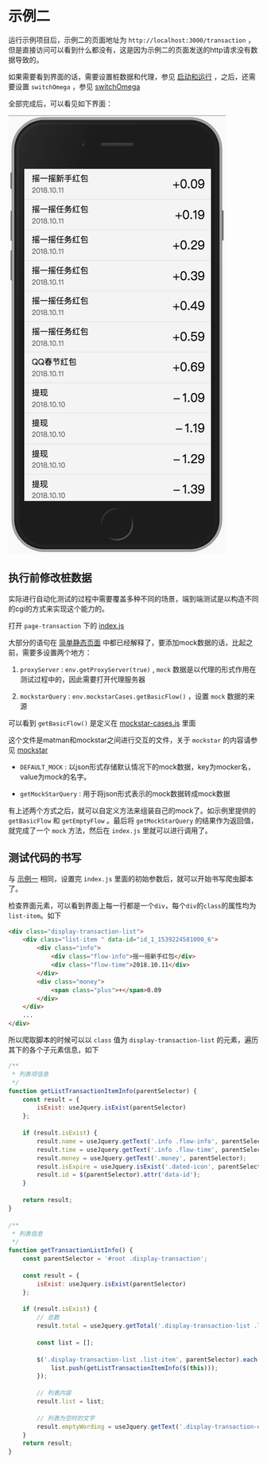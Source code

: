 # 示例二

运行示例项目后，示例二的页面地址为 `http://localhost:3000/transaction` ，但是直接访问可以看到什么都没有，这是因为示例二的页面发送的http请求没有数据导致的。

如果需要看到界面的话，需要设置桩数据和代理，参见 [启动和运行](./start.md) ，之后，还需要设置 `switchOmega` ，参见 [switchOmega](../third-party/switchOmega.md)

全部完成后，可以看见如下界面：

![明细页面](../images/example/transaction.png)

## 执行前修改桩数据

实际进行自动化测试的过程中需要覆盖多种不同的场景，端到端测试是以构造不同的cgi的方式来实现这个能力的。

打开 `page-transaction` 下的 [index.js](https://github.com/matmanjs/matman-demo/blob/master/DevOpts/matman-app/src/testers/page-transaction/cases/basic-check/index.js)

大部分的语句在 [简单静态页面](./transaction.md) 中都已经解释了，要添加mock数据的话，比起之前，需要多设置两个地方：

1. `proxyServer` : `env.getProxyServer(true)` , `mock` 数据是以代理的形式作用在测试过程中的，因此需要打开代理服务器

2. `mockstarQuery` : `env.mockstarCases.getBasicFlow()` ，设置 `mock` 数据的来源

可以看到 `getBasicFlow()` 是定义在 [mockstar-cases.js](https://github.com/matmanjs/matman-demo/blob/master/DevOpts/matman-app/src/testers/page-transaction/env/mockstar-cases.js) 里面

这个文件是matman和mockstar之间进行交互的文件，关于 `mockstar` 的内容请参见 [mockstar](https://mockstarjs.gitbook.io/cookbook/)

- `DEFAULT_MOCK` : 以json形式存储默认情况下的mock数据，key为mocker名，value为mock的名字。

- `getMockStarQuery` : 用于将json形式表示的mock数据转成mock数据

有上述两个方式之后，就可以自定义方法来组装自己的mock了。如示例里提供的 `getBasicFlow` 和 `getEmptyFlow` 。最后将 `getMockStarQuery` 的结果作为返回值，就完成了一个 `mock` 方法，然后在 `index.js` 里就可以进行调用了。

## 测试代码的书写

与 [示例一](./transaction.md) 相同，设置完 `index.js` 里面的初始参数后，就可以开始书写爬虫脚本了。

检查界面元素，可以看到界面上每一行都是一个`div`，每个`div`的`class`的属性均为`list-item`。如下

```html
<div class="display-transaction-list">
    <div class="list-item " data-id="id_1_1539224581000_6">
        <div class="info">
            <div class="flow-info">摇一摇新手红包</div>
            <div class="flow-time">2018.10.11</div>
        </div>
        <div class="money">
            <span class="plus">+</span>0.09
        </div>
    </div>
    ...
</div>
```

所以爬取脚本的时候可以以 `class` 值为 `display-transaction-list` 的元素，遍历其下的各个子元素信息，如下

```js
/**
 * 列表项信息
 */
function getListTransactionItemInfo(parentSelector) {
    const result = {
        isExist: useJquery.isExist(parentSelector)
    };

    if (result.isExist) {
        result.name = useJquery.getText('.info .flow-info', parentSelector);
        result.time = useJquery.getText('.info .flow-time', parentSelector);
        result.money = useJquery.getText('.money', parentSelector);
        result.isExpire = useJquery.isExist('.dated-icon', parentSelector);
        result.id = $(parentSelector).attr('data-id');
    }

    return result;
}

/**
 * 列表信息
 */
function getTransactionListInfo() {
    const parentSelector = '#root .display-transaction';

    const result = {
        isExist: useJquery.isExist(parentSelector)
    };

    if (result.isExist) {
        // 总数
        result.total = useJquery.getTotal('.display-transaction-list .list-item', parentSelector);

        const list = [];

        $('.display-transaction-list .list-item', parentSelector).each(function () {
            list.push(getListTransactionItemInfo($(this)));
        });

        // 列表内容
        result.list = list;

        // 列表为空时的文字
        result.emptyWording = useJquery.getText('.display-transaction-empty p', parentSelector);
    }
    return result;
}

```